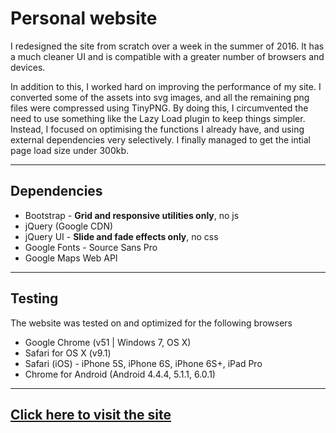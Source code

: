 # Personal website

I redesigned the site from scratch over a week in the summer of 2016. It has a much cleaner UI and is compatible with a greater number of browsers and devices.

In addition to this, I worked hard on improving the performance of my site. I converted some of the assets into svg images, and all the remaining png files were compressed using TinyPNG. By doing this, I circumvented the need to use something like the Lazy Load plugin to keep things simpler. Instead, I focused on optimising the functions I already have, and using external dependencies very selectively. I finally managed to get the intial page load size under 300kb.

-------------------

Dependencies
-----
- Bootstrap - **Grid and responsive utilities only**, no js
- jQuery (Google CDN)
- jQuery UI - **Slide and fade effects only**, no css
- Google Fonts - Source Sans Pro
- Google Maps Web API

-------------------

Testing
-----

The website was tested on and optimized for the following browsers

- Google Chrome (v51 | Windows 7, OS X)
- Safari for OS X (v9.1)
- Safari (iOS) - iPhone 5S, iPhone 6S, iPhone 6S+, iPad Pro
- Chrome for Android (Android 4.4.4, 5.1.1, 6.0.1)

-------------------

[Click here to visit the site](http://rohan.xyz)
----------
